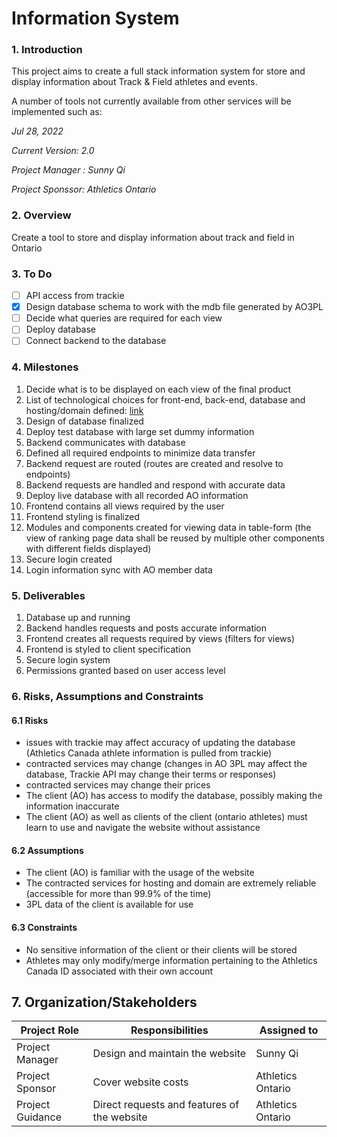 # Information System

### 1. Introduction

This project aims to create a full stack information system for store and display information about Track & Field athletes and events.

A number of tools not currently available from other services will be implemented such as:

*Jul 28, 2022*

*Current Version: 2.0*

*Project Manager : Sunny Qi*

*Project Sponssor: Athletics Ontario*

### 2. Overview

Create a tool  to store and display information about track and field in Ontario

### 3. To Do
  - [ ] API access from trackie
  - [x] Design database schema to work with the mdb file generated by AO3PL
  - [ ] Decide what queries are required for each view
  - [ ] Deploy database
  - [ ] Connect backend to the database

### 4. Milestones
  1. Decide what is to be displayed on each view of the final product
  2. List of technological choices for front-end, back-end, database and hosting/domain defined: [link](https://github.com/sunnehh/AthleticsOntario/blob/main/technical_details.md)
  3. Design of database finalized
  4. Deploy test database with large set dummy information
  5. Backend communicates with database
  6. Defined all required endpoints to minimize data transfer
  7. Backend request are routed (routes are created and resolve to endpoints)
  8. Backend requests are handled and respond with accurate data
  9. Deploy live database with all recorded AO information
  10. Frontend contains all views required by the user
  11. Frontend styling is finalized
  12. Modules and components created for viewing data in table-form (the view of ranking page data shall be reused by multiple other components with different fields displayed)
  13. Secure login created
  14. Login information sync with AO member data

### 5. Deliverables
  1. Database up and running
  2. Backend handles requests and posts accurate information
  3. Frontend creates all requests required by views (filters for views)
  4. Frontend is styled to client specification
  5. Secure login system
  6. Permissions granted based on user access level

### 6. Risks, Assumptions and Constraints

#### 6.1 Risks
- issues with trackie may affect accuracy of updating the database (Athletics Canada athlete information is pulled from trackie)
- contracted services may change (changes in AO 3PL may affect the database, Trackie API may change their terms or responses)
- contracted services may change their prices
- The client (AO) has access to modify the database, possibly making the information inaccurate
- The client (AO) as well as clients of the client (ontario athletes) must learn to use and navigate the website without assistance

#### 6.2 Assumptions
- The client (AO) is familiar with the usage of the website
- The contracted services for hosting and domain are extremely reliable (accessible for more than 99.9% of the time)
- 3PL data of the client is available for use

#### 6.3 Constraints
- No sensitive information of the client or their clients will be stored
- Athletes may only modify/merge information pertaining to the Athletics Canada ID associated with their own account

## 7. Organization/Stakeholders

| Project Role | Responsibilities | Assigned to |
| ----------- | ----------- | ----------- |
| Project Manager | Design and maintain the website| Sunny Qi|
| Project Sponsor | Cover website costs | Athletics Ontario|
| Project Guidance | Direct requests and features of the website  | Athletics Ontario|

